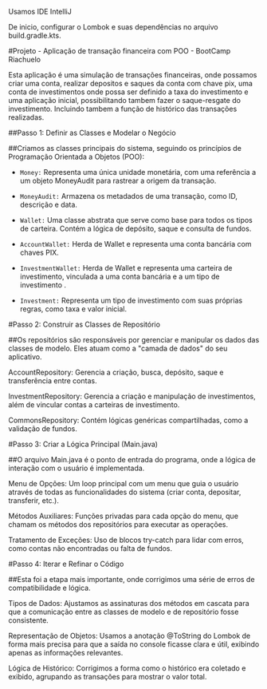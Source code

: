 Usamos IDE IntelliJ

De inicio, configurar o Lombok e suas dependências no arquivo build.gradle.kts.

#Projeto - Aplicação de transação financeira com POO - BootCamp Riachuelo

Esta aplicação é uma simulação de transações financeiras, onde possamos criar uma conta, realizar depositos e saques da conta com chave pix, uma conta de investimentos onde possa ser definido a taxa do investimento e uma aplicação inicial, possibilitando tambem fazer o saque-resgate do investimento. Incluindo tambem a função de histórico das transações realizadas.

##Passo 1: Definir as Classes e Modelar o Negócio

##Criamos as classes principais do sistema, seguindo os princípios de Programação Orientada a Objetos (POO):

* ```Money:``` Representa uma única unidade monetária, com uma referência a um objeto MoneyAudit para rastrear a origem da transação.

* ```MoneyAudit:``` Armazena os metadados de uma transação, como ID, descrição e data.

* ```Wallet:``` Uma classe abstrata que serve como base para todos os tipos de carteira. Contém a lógica de depósito, saque e consulta de fundos.

* ```AccountWallet:``` Herda de Wallet e representa uma conta bancária com chaves PIX.

* ```InvestmentWallet:``` Herda de Wallet e representa uma carteira de investimento, vinculada a uma conta bancária e a um tipo de investimento .

* ```Investment:``` Representa um tipo de investimento com suas próprias regras, como taxa e valor inicial.


#Passo 2: Construir as Classes de Repositório

##Os repositórios são responsáveis por gerenciar e manipular os dados das classes de modelo. Eles atuam como a "camada de dados" do seu aplicativo.

AccountRepository: Gerencia a criação, busca, depósito, saque e transferência entre contas.

InvestmentRepository: Gerencia a criação e manipulação de investimentos, além de vincular contas a carteiras de investimento.

CommonsRepository: Contém lógicas genéricas compartilhadas, como a validação de fundos.


#Passo 3: Criar a Lógica Principal (Main.java)

##O arquivo Main.java é o ponto de entrada do programa, onde a lógica de interação com o usuário é implementada.

Menu de Opções: Um loop principal com um menu que guia o usuário através de todas as funcionalidades do sistema (criar conta, depositar, transferir, etc.).

Métodos Auxiliares: Funções privadas para cada opção do menu, que chamam os métodos dos repositórios para executar as operações.

Tratamento de Exceções: Uso de blocos try-catch para lidar com erros, como contas não encontradas ou falta de fundos.

#Passo 4: Iterar e Refinar o Código

##Esta foi a etapa mais importante, onde corrigimos uma série de erros de compatibilidade e lógica.

Tipos de Dados: Ajustamos as assinaturas dos métodos em cascata para que a comunicação entre as classes de modelo e de repositório fosse consistente.

Representação de Objetos: Usamos a anotação @ToString do Lombok de forma mais precisa para que a saída no console ficasse clara e útil, exibindo apenas as informações relevantes.

Lógica de Histórico: Corrigimos a forma como o histórico era coletado e exibido, agrupando as transações para mostrar o valor total.
